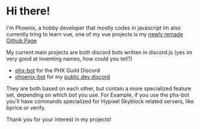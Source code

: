 Hi there!
====
I'm Phoenix, a hobby developer that mostly codes in javascript
Im also currently tring to learn vue, one of my vue projects is my [newly remade Github Page](https://PhoenixGames-Phoenix.github.io)

My current main projects are both discord bots written in discord.js (yes im very good at inventing names, how could you tell?)

- [phx-bot](https://github.com/PhoenixGames-Phoenix/phx-bot) for the PHX Guild Discord
- [phoenix-bot](https://github.com/PhoenixGames-Phoenix/phoenix-bot) for my [public dev discord](https://discord.gg/gTwuaHW)

They are both based on each other, but contain a more specialized feature set, depending on which bot you use.
For Example, if you use the phx-bot you'll have commands specialized for Hypixel Skyblock related servers, like bprice or verify.

Thank you for your interest in my projects!
